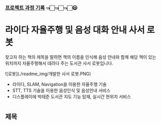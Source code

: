 ### **[프로젝트 과정 기록](https://blog.naver.com/PostList.nhn?blogId=confettimimy&from=postList&categoryNo=7)**  👈🏻👈🏻👈🏻😃

#

# 라이다 자율주행 및 음성 대화 안내 사서 로봇

찾고자 하는 책의 제목을 말하면 책의 이름을 인식해 음성 안내와 함께 해당 책이 있는 위치까지 자율주행해서 데려다 주는 도서관 사서 로봇입니다.

![로봇](./readme_img/개발한 사서 로봇.PNG)

- 라이다, SLAM, Navigation을 이용한 자율주행 기술
- STT, TTS 기술을 이용한 음성인식 및 음성안내 서비스
- 디스플레이에 박태준 도서관 지도 기능 탑재, 실시간 현위치 서비스   



#

## 제목


